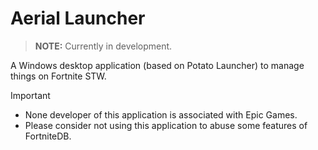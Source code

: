 # Aerial Launcher

> **NOTE:** Currently in development.

A Windows desktop application (based on Potato Launcher) to manage things on Fortnite STW.

> [!IMPORTANT]
>
> - None developer of this application is associated with Epic Games.
> - Please consider not using this application to abuse some features of FortniteDB.
